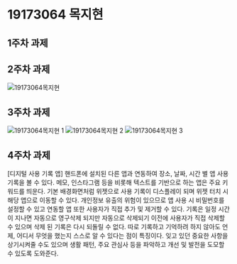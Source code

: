 # 19173064 목지현

## 1주차 과제

## 2주차 과제
   ![19173064목지현](https://user-images.githubusercontent.com/71024951/93354146-a918e880-f877-11ea-84d7-1aca4a9ac43a.png)
   

## 3주차 과제
   ![19173064목지현 1](https://user-images.githubusercontent.com/71024951/93469600-b0013300-f92b-11ea-9b69-a0eefb61f5cd.png)
   ![19173064목지현 2](https://user-images.githubusercontent.com/71024951/93469696-d030f200-f92b-11ea-8c81-7b91a34593a9.png)
   ![19173064목지현 3](https://user-images.githubusercontent.com/71024951/93469728-d8892d00-f92b-11ea-913f-71c831e16afb.png)


## 4주차 과제
[디지털 사용 기록 앱]
핸드폰에 설치된 다른 앱과 연동하여 장소, 날짜, 시간 별 앱 사용 기록을 볼 수 있다. 메모, 인스타그램 등을 비롯해 텍스트를 기반으로 하는 앱은 주요 키워드를 띄운다. 기본 배경화면처럼 위젯으로 사용 기록이 디스플레이 되며 위젯 터치 시 해당 앱으로 이동할 수 있다. 개인정보 유출의 위험이 있으므로 앱 사용 시 비밀번호를 설정할 수 있고 연동할 앱 또한 사용자가 직접 추가 및 제거할 수 있다. 기록은 일정 시간이 지나면 자동으로 영구삭제 되지만 자동으로 삭제되기 이전에 사용자가 직접 삭제할 수 있으며 삭제 된 기록은 다시 되돌릴 수 없다.
따로 기록하고 기억하려 하지 않아도 언제, 어디서 무엇을 했는지 스스로 알 수 있다는 점이 특징이다. 잊고 있던 중요한 사항을 상기시켜줄 수도 있으며 생활 패턴, 주요 관심사 등을 파악하고 개선 및 발전을 도모할 수 있도록 도와준다.

